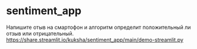 # sentiment_app
Напишите отыв на смартофон и алгоритм определит положительный ли отзыв или отрицательный.
https://share.streamlit.io/kuksha/sentiment_app/main/demo-streamlit.py
